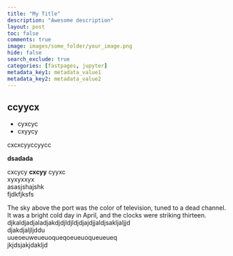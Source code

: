 ```yaml
---
title: "My Title"
description: "Awesome description"
layout: post
toc: false
comments: true
image: images/some_folder/your_image.png
hide: false
search_exclude: true
categories: [fastpages, jupyter]
metadata_key1: metadata_value1
metadata_key2: metadata_value2
---
```


## ccyycx
* cyxcyc
* cxyycy

cxcxcyyccyycc

__dsadada__


cxcycy **cxcyy**
cyyxc  
xyxyxxyx  
asasjshajshk  
fjdkfjksfs  

The sky above the port was the color of television, tuned to a dead channel. It was a bright cold day in April, and the clocks were striking thirteen.  
djkaldjadjaladjakdjdjldjldjdjajdjjaldjsakljaljjd  
djakdjaljljddu  
uueoeuweueuoqueqoeueuoqueueueq  
jkjdsjakjdakljd 

